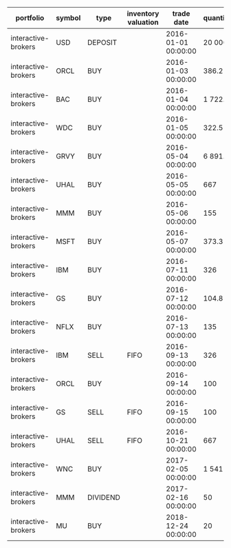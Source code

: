 |portfolio          |symbol|type    |inventory valuation|trade date         |quantity|price   |currency|fee |fee currency|order id   |trade id  |transfer id|
|-------------------|------|--------|-------------------|-------------------|--------|--------|--------|----|------------|-----------|----------|-----------|
|interactive-brokers|USD   |DEPOSIT |                   |2016-01-01 00:00:00|20 000  |    1   |USD     |    |USD         |83bbd2a9-a1|1c09e51104|           |
|interactive-brokers|ORCL  |BUY     |                   |2016-01-03 00:00:00|   386.2|   25.87|USD     |7.95|USD         |83bb62a9-11|1909451104|           |
|interactive-brokers|BAC   |BUY     |                   |2016-01-04 00:00:00| 1 722.8|    5.80|USD     |7.95|USD         |84345a9a-12|3459451233|           |
|interactive-brokers|WDC   |BUY     |                   |2016-01-05 00:00:00|   322.5|   30.98|USD     |7.95|USD         |84345a9a-13|3459451333|           |
|interactive-brokers|GRVY  |BUY     |                   |2016-05-04 00:00:00| 6 891.1|    1.45|USD     |7.95|USD         |83bb62a9-14|1909451404|           |
|interactive-brokers|UHAL  |BUY     |                   |2016-05-05 00:00:00|   667  |   14.98|USD     |7.95|USD         |b0cd4543-15|1906761557|           |
|interactive-brokers|MMM   |BUY     |                   |2016-05-06 00:00:00|   155  |   34.00|USD     |0.00|USD         |06e93b40-16|1116041662|           |
|interactive-brokers|MSFT  |BUY     |                   |2016-05-07 00:00:00|   373.3|   26.77|USD     |7.95|USD         |ca200a35-17|1165301701|           |
|interactive-brokers|IBM   |BUY     |                   |2016-07-11 00:00:00|   326  |   30.65|USD     |7.95|USD         |61787b51-18|1135531886|           |
|interactive-brokers|GS    |BUY     |                   |2016-07-12 00:00:00|   104.8|   95.36|USD     |7.95|USD         |f8e65f80-19|1457541989|           |
|interactive-brokers|NFLX  |BUY     |                   |2016-07-13 00:00:00|   135  |   74.00|USD     |7.95|USD         |84345a9a-21|3459452133|           |
|interactive-brokers|IBM   |SELL    |FIFO               |2016-09-13 00:00:00|   326  |   99.00|USD     |7.95|USD         |83bb62a9-23|1909452304|           |
|interactive-brokers|ORCL  |BUY     |                   |2016-09-14 00:00:00|   100  |  100.00|USD     |7.95|USD         |b0cd4543-24|1906762457|           |
|interactive-brokers|GS    |SELL    |FIFO               |2016-09-15 00:00:00|   100  |  120.00|USD     |7.95|USD         |06e93b40-25|1116042562|           |
|interactive-brokers|UHAL  |SELL    |FIFO               |2016-10-21 00:00:00|   667  |   95.00|USD     |7.95|USD         |ca200a35-26|1165302601|           |
|interactive-brokers|WNC   |BUY     |                   |2017-02-05 00:00:00| 1 541  |   13.22|USD     |3.95|USD         |61787b51-27|1135532786|           |
|interactive-brokers|MMM   |DIVIDEND|                   |2017-02-16 00:00:00|    50  |    3.00|USD     |0.00|USD         |f8e65f80-28|1457542889|           |
|interactive-brokers|MU    |BUY     |                   |2018-12-24 00:00:00|    20  |   29.02|USD     |4.95|USD         |f8e65f80-30|1457543089|           |

